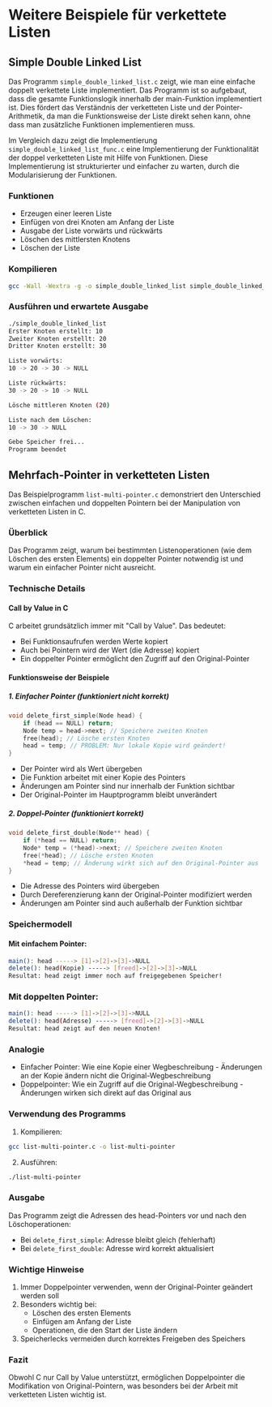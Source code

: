 # Weitere Beispiele für verkettete Listen

## Simple Double Linked List

Das Programm `simple_double_linked_list.c` zeigt, wie man eine einfache doppelt verkettete Liste implementiert.
Das Programm ist so aufgebaut, dass die gesamte Funktionslogik innerhalb der main-Funktion implementiert ist.
Dies fördert das Verständnis der verketteten Liste und der Pointer-Arithmetik, da man die Funktionsweise der Liste direkt sehen kann,
ohne dass man zusätzliche Funktionen implementieren muss.

Im Vergleich dazu zeigt die Implementierung `simple_double_linked_list_func.c` eine Implementierung der Funktionalität der doppel verketteten Liste
mit Hilfe von Funktionen. Diese Implementierung ist strukturierter und einfacher zu warten, durch die Modularisierung der Funktionen.
### Funktionen

- Erzeugen einer leeren Liste
- Einfügen von drei Knoten am Anfang der Liste
- Ausgabe der Liste vorwärts und rückwärts
- Löschen des mittlersten Knotens
- Löschen der Liste

### Kompilieren

```bash
gcc -Wall -Wextra -g -o simple_double_linked_list simple_double_linked_list.c
```

### Ausführen und erwartete Ausgabe

```bash
./simple_double_linked_list
Erster Knoten erstellt: 10
Zweiter Knoten erstellt: 20
Dritter Knoten erstellt: 30

Liste vorwärts:
10 -> 20 -> 30 -> NULL

Liste rückwärts:
30 -> 20 -> 10 -> NULL

Lösche mittleren Knoten (20)

Liste nach dem Löschen:
10 -> 30 -> NULL

Gebe Speicher frei...
Programm beendet
```

## Mehrfach-Pointer in verketteten Listen

Das Beispielprogramm `list-multi-pointer.c` demonstriert den Unterschied zwischen einfachen und doppelten Pointern bei der Manipulation von verketteten Listen in C.

### Überblick

Das Programm zeigt, warum bei bestimmten Listenoperationen (wie dem Löschen des ersten Elements) ein doppelter Pointer notwendig ist und warum ein einfacher Pointer nicht ausreicht.

### Technische Details

#### Call by Value in C
C arbeitet grundsätzlich immer mit "Call by Value". Das bedeutet:
- Bei Funktionsaufrufen werden Werte kopiert
- Auch bei Pointern wird der Wert (die Adresse) kopiert
- Ein doppelter Pointer ermöglicht den Zugriff auf den Original-Pointer

#### Funktionsweise der Beispiele

##### 1. Einfacher Pointer (funktioniert nicht korrekt)

```c
void delete_first_simple(Node head) {
    if (head == NULL) return;
    Node temp = head->next; // Speichere zweiten Knoten
    free(head); // Lösche ersten Knoten
    head = temp; // PROBLEM: Nur lokale Kopie wird geändert!
}
```

- Der Pointer wird als Wert übergeben
- Die Funktion arbeitet mit einer Kopie des Pointers
- Änderungen am Pointer sind nur innerhalb der Funktion sichtbar
- Der Original-Pointer im Hauptprogramm bleibt unverändert

##### 2. Doppel-Pointer (funktioniert korrekt)

```c
void delete_first_double(Node** head) {
    if (*head == NULL) return;
    Node* temp = (*head)->next; // Speichere zweiten Knoten
    free(*head); // Lösche ersten Knoten
    *head = temp; // Änderung wirkt sich auf den Original-Pointer aus
}
```
- Die Adresse des Pointers wird übergeben
- Durch Dereferenzierung kann der Original-Pointer modifiziert werden
- Änderungen am Pointer sind auch außerhalb der Funktion sichtbar

### Speichermodell

#### Mit einfachem Pointer:

```bash
main(): head -----> [1]->[2]->[3]->NULL
delete(): head(Kopie) -----> [freed]->[2]->[3]->NULL
Resultat: head zeigt immer noch auf freigegebenen Speicher!
```

### Mit doppelten Pointer:

```bash
main(): head -----> [1]->[2]->[3]->NULL
delete(): head(Adresse) -----> [freed]->[2]->[3]->NULL
Resultat: head zeigt auf den neuen Knoten!
```


### Analogie
- Einfacher Pointer: Wie eine Kopie einer Wegbeschreibung - Änderungen an der Kopie ändern nicht die Original-Wegbeschreibung
- Doppelpointer: Wie ein Zugriff auf die Original-Wegbeschreibung - Änderungen wirken sich direkt auf das Original aus

### Verwendung des Programms

1. Kompilieren:

```bash
gcc list-multi-pointer.c -o list-multi-pointer
```

2. Ausführen:

```bash
./list-multi-pointer
```

### Ausgabe
Das Programm zeigt die Adressen des head-Pointers vor und nach den Löschoperationen:
- Bei `delete_first_simple`: Adresse bleibt gleich (fehlerhaft)
- Bei `delete_first_double`: Adresse wird korrekt aktualisiert

### Wichtige Hinweise
1. Immer Doppelpointer verwenden, wenn der Original-Pointer geändert werden soll
2. Besonders wichtig bei:
   - Löschen des ersten Elements
   - Einfügen am Anfang der Liste
   - Operationen, die den Start der Liste ändern
3. Speicherlecks vermeiden durch korrektes Freigeben des Speichers

### Fazit
Obwohl C nur Call by Value unterstützt, ermöglichen Doppelpointer die Modifikation von Original-Pointern, was besonders bei der Arbeit mit verketteten Listen wichtig ist.